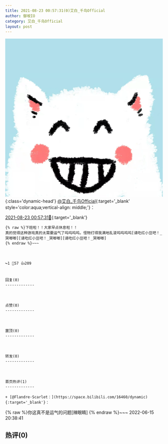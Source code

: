 ```yaml
---
title: 2021-08-23 00:57:31(0)艾白_千鸟Official
author: 御坂IO
category: 艾白_千鸟Official
layout: post
---
```


![img](/images/9ae8b9445fd0665cc014d9080156a45271be73c6.jpg){:class='dynamic-head'}
[@艾白_千鸟Official](https://space.bilibili.com/334537711/dynamic){:target='_blank' style='color:aqua;vertical-align: middle;'}：

[2021-08-23 00:57:31🔗](https://t.bilibili.com/561837775935176161){:target='_blank'}

~~~
{% raw %}下班啦！！大家早点休息啦！！
真的觉得这种游戏真的太需要运气了呜呜呜呜，怪物打得我满地乱滚呜呜呜呜[请吃红小豆吧！_哭唧唧][请吃红小豆吧！_哭唧唧][请吃红小豆吧！_哭唧唧]
{% endraw %}~~~



↪️1 💬57 👍209


回复(0)
-------------



点赞(0)
-------------



置顶(0)
-------------



转发(0)
-------------



首页热评(1)
-------------

+ [@Flandre·Scarlet：](https://space.bilibili.com/16460/dynamic){:target='_blank'}：
~~~
{% raw %}你这真不是运气的问题[辣眼睛]
{% endraw %}~~~
2022-06-15 20:38:41


热评(0)
-------------




